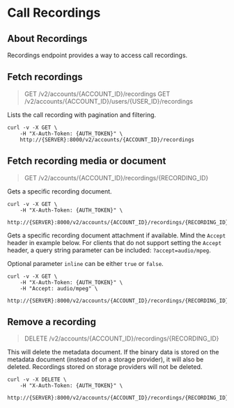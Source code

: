 # Call Recordings

## About Recordings

Recordings endpoint provides a way to access call recordings.

## Fetch recordings

> GET /v2/accounts/{ACCOUNT_ID}/recordings
> GET /v2/accounts/{ACCOUNT_ID}/users/{USER_ID}/recordings

Lists the call recording with pagination and filtering.

```shell
curl -v -X GET \
    -H "X-Auth-Token: {AUTH_TOKEN}" \
    http://{SERVER}:8000/v2/accounts/{ACCOUNT_ID}/recordings
```

## Fetch recording media or document

> GET /v2/accounts/{ACCOUNT_ID}/recordings/{RECORDING_ID}

Gets a specific recording document.

```shell
curl -v -X GET \
    -H "X-Auth-Token: {AUTH_TOKEN}" \
    http://{SERVER}:8000/v2/accounts/{ACCOUNT_ID}/recordings/{RECORDING_ID}
```

Gets a specific recording document attachment if available.
Mind the `Accept` header in example below.
For clients that do not support setting the `Accept` header, a query string parameter can be included: `?accept=audio/mpeg`.

Optional parameter `inline` can be either `true` or `false`.

```shell
curl -v -X GET \
    -H "X-Auth-Token: {AUTH_TOKEN}" \
    -H "Accept: audio/mpeg" \
    http://{SERVER}:8000/v2/accounts/{ACCOUNT_ID}/recordings/{RECORDING_ID}
```

## Remove a recording

> DELETE /v2/accounts/{ACCOUNT_ID}/recordings/{RECORDING_ID}

This will delete the metadata document. If the binary data is stored on the metadata document (instead of on a storage provider), it will also be deleted. Recordings stored on storage providers will not be deleted.

```shell
curl -v -X DELETE \
    -H "X-Auth-Token: {AUTH_TOKEN}" \
    http://{SERVER}:8000/v2/accounts/{ACCOUNT_ID}/recordings/{RECORDING_ID}
```
